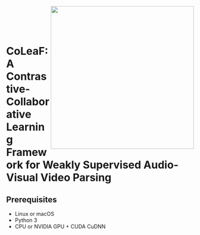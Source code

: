 <img src='imgs/horse2zebra.gif' align="right" width=384>

<br><br><br>

# CoLeaF: A Contrastive-Collaborative Learning Framework for Weakly Supervised Audio-Visual Video Parsing


## Prerequisites
- Linux or macOS
- Python 3
- CPU or NVIDIA GPU + CUDA CuDNN
